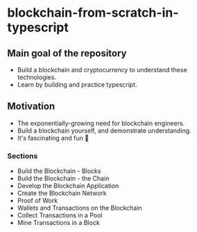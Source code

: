 # blockchain-from-scratch-in-typescript

## Main goal of the repository

- Build a blockchain and cryptocurrency to understand these technologies.
- Learn by building and practice typescript.

## Motivation

- The exponentially-growing need for blockchain engineers.
- Build a blockchain yourself, and demonstrate understanding.
- It's fascinating and fun 💋

### Sections

- Build the Blockchain - Blocks
- Build the Blockchain - the Chain
- Develop the Blockchain Application
- Create the Blockchain Network
- Proof of Work
- Wallets and Transactions on the Blockchain
- Collect Transactions in a Pool
- Mine Transactions in a Block
